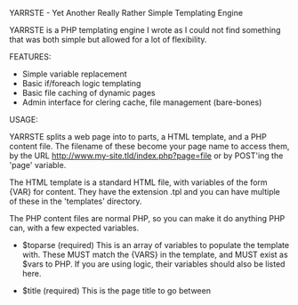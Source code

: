 YARRSTE - Yet Another Really Rather Simple Templating Engine

YARRSTE is a PHP templating engine I wrote as I could not
find something that was both simple but allowed for a lot
of flexibility.

FEATURES:

* Simple variable replacement
* Basic if/foreach logic templating
* Basic file caching of dynamic pages
* Admin interface for clering cache, file management (bare-bones)

USAGE:

YARRSTE splits a web page into to parts, a HTML template,
and a PHP content file. The filename of these become your page
name to access them, by the URL
http://www.my-site.tld/index.php?page=file
or by POST'ing the 'page' variable.

The HTML template is a standard HTML file, with variables of the
form {VAR} for content. They have the extension .tpl and you can
have multiple of these in the 'templates' directory.

The PHP content files are normal PHP, so you can make it do anything
PHP can, with a few expected variables.

* $toparse (required)
  This is an array of variables to populate the template with. These
  MUST match the {VARS} in the template, and MUST exist as $vars to
  PHP. If you are using logic, their variables should also be listed
  here.

* $title (required)
  This is the page title to go between <title> and anywhere else in
  the page. (Still required to be listed in $toparse).

* $tpl (optional)
  You may add this variable to instruct YARRSTE to use this .tpl file
  instead of the global default defined by config.

* $Y_cache (optional)
  Set this to TRUE or FALSE to override global caching one way or
  the other.

NOTES:

ADMIN;

  The admin pages for YARRSTE, while functional, are particularly barebone.
  The main page, shows a list of content and template pages, and will let
  you open an editor for them. GeSHi is included to allow for some code
  highlighting, though not set up.
  
  There is NO access control for the admin/ directory, and it is recommended
  you set up your own .htaccess to limit user access.

BUILT-IN VARIABLES;

  YARRSTE reserves a few variable names for global things, and its
  own purposes.
  
  * {TITLE} - as mentioned above.
  * {SITENAME} - as set by config.
  * {SITEURL} - either auto detected or set in config.
  * {DEBUG} - for spitting out a few variables and run-time
  * {IF}/{ELSE}/{FOREACH}/{ENDIF}/{ENDFOREACH} - see below
  * {YARRSTE_CREDIT} - YARRSTE's credit line, recommended to use this tag
    in some form (hidden if you so please), or YARRSTE will attempt to
	place it itself discreetly at the end of the <body>.

LOGIC;

  YARRSTE features a simple IF/ELSE and FOREACH logic system, that can
  be added to templates. These are the recognised tags;
  
  * {IF VAR :}
  * {ELSE :}
  * {ENDIF ;}
  * {FOREACH VAR :}
  * {ENDFOREACH ;}
  * {FOREACH VAL}
  * {FOREACH}
  
  Each IF or FOREACH should contain the variable it is checking against.
  It will attempt to match each IF or FOREACH with a corresponding ENDIF
  or ENDFOREACH, to allow for logic nesting.
  
  IF's work on a simple true/false basis. If the VAR resolved to true, then
  anything after the IF, and before the ELSE/ENDIF, in the template, will be
  parsed. If false, then either nothing, or only what is between the ELSE
  and ENDIF, will be parsed.
  
  FOREACH's are somewhat more complex, depending on what is provided to it.
  The VAR for a FOREACH must be an array.
  
  If the array is a flat array, then the system looks for {FOREACH} and
  replaces it with the value in the array.
  
  If the array is a nested one, then each array is treated as one instance of
  the FOREACH loop. The system looks for {FOREACH VAL} and replaces VAL with
  the content of the nested array.

CACHING;

  YARRSTE's caching works by simply saving the output from a particular page
  for n seconds (default 3600) and delivering that, instead of running
  the full PHP script everytime. Global enabling can be toggled in the config,
  while per page can be defined by the content file. The admin interface allows
  you to view what pages are cached and when it was cached.
  
